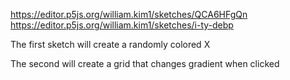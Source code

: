 https://editor.p5js.org/william.kim1/sketches/QCA6HFgQn
https://editor.p5js.org/william.kim1/sketches/i-ty-debp

The first sketch will create a randomly colored X

The second will create a grid that changes gradient when clicked
